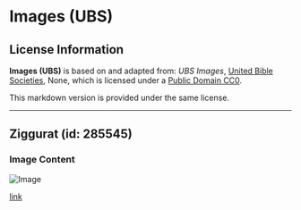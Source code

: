 # Images (UBS)

## License Information

**Images (UBS)** is based on and adapted from: _UBS Images_, [United Bible Societies](https://unitedbiblesocieties.org/), None, which is licensed under a [Public Domain CC0](https://creativecommons.org/public-domain/cc0/).

This markdown version is provided under the same license.



--------------------------------

## Ziggurat (id: 285545)

### Image Content

![Image](https://cdn.aquifer.bible/aquifer-content/resources/Media/WEB-0928_ziggurat.jpg)

[link](https://cdn.aquifer.bible/aquifer-content/resources/Media/WEB-0928_ziggurat.jpg)


